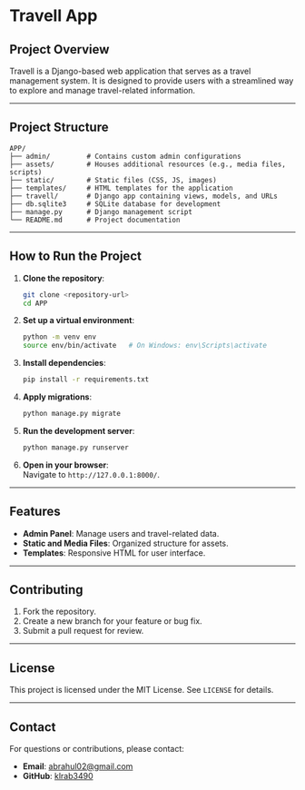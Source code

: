 # Travell App

## Project Overview
Travell is a Django-based web application that serves as a travel management system. It is designed to provide users with a streamlined way to explore and manage travel-related information.

---

## Project Structure
```plaintext
APP/
├── admin/         # Contains custom admin configurations
├── assets/        # Houses additional resources (e.g., media files, scripts)
├── static/        # Static files (CSS, JS, images)
├── templates/     # HTML templates for the application
├── travell/       # Django app containing views, models, and URLs
├── db.sqlite3     # SQLite database for development
├── manage.py      # Django management script
└── README.md      # Project documentation
```

---

## How to Run the Project
1. **Clone the repository**:
   ```bash
   git clone <repository-url>
   cd APP
   ```

2. **Set up a virtual environment**:
   ```bash
   python -m venv env
   source env/bin/activate   # On Windows: env\Scripts\activate
   ```

3. **Install dependencies**:
   ```bash
   pip install -r requirements.txt
   ```

4. **Apply migrations**:
   ```bash
   python manage.py migrate
   ```

5. **Run the development server**:
   ```bash
   python manage.py runserver
   ```

6. **Open in your browser**:  
   Navigate to `http://127.0.0.1:8000/`.

---

## Features
- **Admin Panel**: Manage users and travel-related data.
- **Static and Media Files**: Organized structure for assets.
- **Templates**: Responsive HTML for user interface.

---

## Contributing
1. Fork the repository.
2. Create a new branch for your feature or bug fix.
3. Submit a pull request for review.

---

## License
This project is licensed under the MIT License. See `LICENSE` for details.

---

## Contact
For questions or contributions, please contact:
- **Email**: abrahul02@gmail.com
- **GitHub**: [klrab3490](https://github.com/klrab3490)
